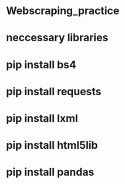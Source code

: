 # Webscraping_practice
# neccessary libraries
# pip install bs4
# pip install requests
# pip install lxml
# pip install html5lib
# pip install pandas
